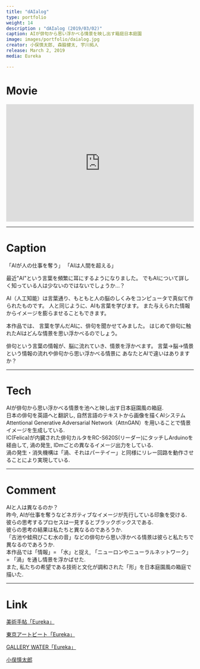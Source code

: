 ```yaml
---
title: "dAIalog"
type: portfolio
weight: 14
description : "dAIalog (2019/03/02)"
caption: AIが俳句から思い浮かべる情景を映し出す箱庭日本庭園
image: images/portfolio/daialog.jpg
creator: 小俣慎太郎, 森脇健太, 宇川拓人
release: March 2, 2019
media: Eureka

---
```

# Movie
<iframe width = "100%" height = "315" src="https://www.youtube.com/embed/KWchGFJ8bTk" frameborder="0" allow="accelerometer; autoplay; encrypted-media; gyroscope; picture-in-picture" allowfullscreen></iframe>

---
# Caption
「AIが人の仕事を奪う」
「AIは人間を超える」

最近"AI"という言葉を頻繁に耳にするようになりました。
でもAIについて詳しく知っている人は少ないのではないでしょうか…？

AI（人工知能）は言葉通り、もともと人の脳のしくみをコンピュータで真似て作られたものです。
人と同じように、AIも言葉を学びます。
また与えられた情報からイメージを膨らませることもできます。

本作品では、
言葉を学んだAIに、俳句を聞かせてみました。
はじめて俳句に触れたAIはどんな情景を思い浮かべるのでしょう。

俳句という言葉の情報が、脳に流れていき、情景を浮かべます。
言葉→脳→情景という情報の流れや俳句から思い浮かべる情景に
あなたとAIで違いはありますか？

---
# Tech
AIが俳句から思い浮かべる情景を池へと映し出す日本庭園風の箱庭.  <br>
日本の俳句を英語へと翻訳し, 自然言語のテキストから画像を描くAIシステム Attentional Generative Adversarial Network（AttnGAN）を用いることで情景イメージを生成している. <br>
IC(Felica)が内臓された俳句カルタをRC-S620S(リーダー)にタッチしArduinoを経由して, 渦の発生, IDmごとの異なるイメージ出力をしている. <br>
渦の発生・消失機構は「渦、それはパーテイー」と同様にリレー回路を動作させることにより実現している. <br>

---
# Comment
AIと人は異なるのか？ <br>
昨今, AIが仕事を奪うなどネガティブなイメージが先行している印象を受ける. <br>
彼らの思考するプロセスは一見するとブラックボックスである. <br>
彼らの思考の結果は私たちと異なるのであろうか. <br>
「古池や蛙飛びこむ水の音」などの俳句から思い浮かべる情景は彼らと私たちで異なるのであろうか. <br>
本作品では「情報」= 「水」と捉え, 「ニューロンやニューラルネットワーク」 = 「渦」を通し情景を浮かばせた. <br>
また, 私たちの希望である技術と文化が調和された「形」を日本庭園風の箱庭で描いた. <br>

---
# Link
<a href= https://bijutsutecho.com/magazine/news/exhibition/19313 target=”_blank”>美術手帖「Eureka」</a> 

<a href= http://www.tokyoartbeat.com/event/2019/DB2B target=”_blank”>東京アートビート「Eureka」</a>

<a href= https://www.gallerywater.com/exhibition-eureka target=”_blank”>GALLERY WATER「Eureka」</a>

<a href= http://www.shintaroomata.com/artworks target=”_blank”>小俣慎太郎</a>

